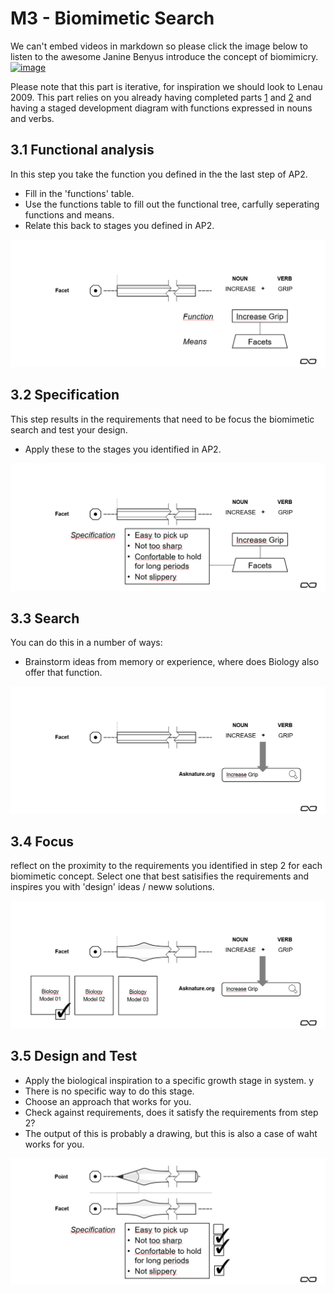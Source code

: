# M3 - Biomimetic Search
We can't embed videos in markdown so please click the image below to listen to the awesome Janine Benyus introduce the concept of biomimicry.
[![image](https://github.com/user-attachments/assets/3d3f5c7e-f34b-47c4-ba10-63fb203f2d45)](https://www.youtube.com/watch?v=M_5Xxy2T3kA&ab_channel=EllenMacArthurFoundation)

Please note that this part is iterative, for inspiration we should look to Lenau 2009. This part relies on you already having completed parts [1] and [2] and having a staged development diagram with functions expressed in nouns and verbs.

## 3.1 Functional analysis
In this step you take the function you defined in the the last step of AP2.
* Fill in the 'functions' table.
* Use the functions table to fill out the functional tree, carfully seperating functions and means.
* Relate this back to stages you defined in AP2.

![Step 3-1](../img/Methodology/AP3-1.PNG)

## 3.2 Specification
This step results in the requirements that need to be focus the biomimetic search and test your design.
* Apply these to the stages you identified in AP2.

![Step 3-2](../img/Methodology/AP3-2.PNG)

## 3.3 Search
You can do this in a number of ways:
* Brainstorm ideas from memory or experience, where does Biology also offer that function.

![Step 3-3](../img/Methodology/AP3-3.PNG)

## 3.4 Focus
reflect on the proximity to the requirements you identified in step 2 for each biomimetic concept. Select one that best satisifies the requirements and inspires you with 'design' ideas / neww solutions.

![Step 3-4](../img/Methodology/AP3-4.PNG)

## 3.5 Design and Test
* Apply the biological inspiration to a specific growth stage in system. y
* There is no specific way to do this stage.
* Choose an approach that works for you.
* Check against requirements, does it satisfy the requirements from step 2?
* The output of this is probably a drawing, but this is also a case of waht works for you.

![Step 3-5](../img/Methodology/AP3-5.PNG)

<!--

#### AP3.1 Asknature
Next we select a stage and take the function for that stage previously expressed in step AP2-5 and try and match it to a biomimetic example using [asknature.org](Http://asknature.org). For instance for the _provide grip_ function we can find an example of how square [seahorse] tails help it grip.

![Step 3-1](../img/Methodology/AP3-1.PNG)

#### AP3.2 Apply to Stage
Design a new feature for the stage to satisfy the identified function.

![Step 3-2](../img/Methodology/AP3-2.PNG)

#### AP3.3 Adapt other Stages
Inspired by the examples from your biomimetic search, design new features that could satisfy the same function. Adjust the upper stages to reflect the changes your new features make and the resulting phenotype.

![Step 3-2](../img/Methodology/AP3-3.PNG)

#### AP3.4 Update Phenotype
Apply the changes in the other stages to the phenotype.

![Step 3-2](../img/Methodology/AP3-4.PNG)

#### AP3.5 Is this what you want?
In this case not really, the pencil would no longer fit in a pencil sharpener and if it did work it would no longer provide the grip function. Back to AP3.1, or keep the original and move on. It is important here also to log the functional clarification that we gained in this step.

![Step 3-2](../img/Methodology/AP3-5.PNG)

-->

<!--
#### B2. Create new features for each stage

![Step B2](../img/Methodology/B_02.PNG)

-->

[1]: 01.md
[2]: 02.md

